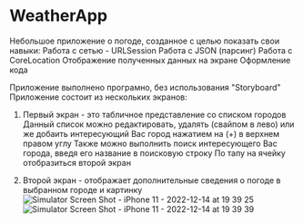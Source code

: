 # WeatherApp

Небольшое приложение о погоде, созданное с целью показать свои навыки:
Работа с сетью - URLSession
Работа с JSON (парсинг)
Работа с CoreLocation
Отображение полученных данных на экране
Оформление кода

Приложение выполнено програмно, без использования "Storyboard"
Приложение состоит из нескольких экранов:
  1. Первый экран - это табличное представление со списком городов
  Данный список можно редактировать, удалять (свайпом в лево) или же добаить интересующий Вас город нажатием на (+) в верхнем правом углу
  Также можно выполнить поиск интересующего Вас города, введя его название в поисковую строку
  По тапу на ячейку отобразиться второй экран
  
  2. Второй экран - отображает дополнительные сведения о погоде в выбранном городе и картинку
![Simulator Screen Shot - iPhone 11 - 2022-12-14 at 19 39 25](https://user-images.githubusercontent.com/100678259/207666761-25140a56-55f9-4a9c-b80e-2cc664e293a0.png) ![Simulator Screen Shot - iPhone 11 - 2022-12-14 at 19 39 39](https://user-images.githubusercontent.com/100678259/207666859-556446f7-f457-49ff-a326-7d51afc99ded.png)
